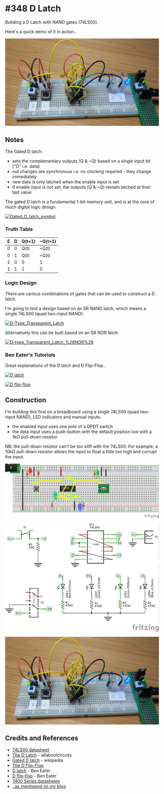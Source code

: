 # #348 D Latch

Building a D Latch with NAND gates (74LS00).

Here's a quick demo of it in action..

[![Build](./assets/DLatch_build.jpg?raw=true)](https://youtu.be/qgyVF3U2MOU)

## Notes

The Gated D latch:

* sets the complementary outputs (Q & ~Q) based on a single input bit ("D" i.e. data)
* out changes are synchronous i.e. no clocking required - they change immediately
* new data is only latched  when the enable input is set
* if enable input is not set, the outputs (Q & ~Q) remain latched at their last value

The gated D latch is a fundamental 1-bit memory unit, and is at the core of much digital logic design.

[![Gated_D_latch_symbol](https://upload.wikimedia.org/wikipedia/commons/c/cb/Gated_D_latch_symbol.png)](https://commons.wikimedia.org/wiki/File:Gated_D_latch_symbol.png)


### Truth Table

| E | D | Q(t+1) | ~Q(t+1) |
|---|---|--------|---------|
| 0 | 0 | Q(t)   | ~Q(t)   |
| 0 | 1 | Q(t)   | ~Q(t)   |
| 1 | 0 | 0      | 1       |
| 1 | 1 | 1      | 0       |


### Logic Design

There are various combinations of gates that can be used to construct a D latch.

I'm going to test a design based on an SR NAND latch, which means a single 74LS00 (quad two-input NAND):

[![D-Type_Transparent_Latch](https://upload.wikimedia.org/wikipedia/commons/2/2f/D-Type_Transparent_Latch.svg)](https://en.wikipedia.org/wiki/File:D-Type_Transparent_Latch.svg)

Alternatively this can be built based on an SR NOR latch:

[![D-type_Transparent_Latch_%28NOR%29](https://upload.wikimedia.org/wikipedia/commons/c/cb/D-type_Transparent_Latch_%28NOR%29.svg)](https://en.wikipedia.org/wiki/File:D-type_Transparent_Latch_(NOR).svg)


### Ben Eater's Tutorials

Great explanations of the D latch and D Flip-Flop..

[![D latch](https://img.youtube.com/vi/peCh_859q7Q/0.jpg)](https://www.youtube.com/watch?v=peCh_859q7Q)

[![D flip-flop](https://img.youtube.com/vi/YW-_GkUguMM/0.jpg)](https://www.youtube.com/watch?v=YW-_GkUguMM)


## Construction

I'm building this first on a breadboard using a single 74LS00 (quad two-input NAND), LED indicators and manual inputs.

* the enabled input uses one pole of a DPDT switch
* the data input uses a push-button with the default position low with a 1kΩ pull-down resistor

NB: the pull-down resistor can't be too stiff with the 74LS00. For example, a 10kΩ pull-down resistor allows the input to float a little too high and corrupt the input.


![Breadboard](./assets/DLatch_bb.jpg?raw=true)

![Schematic](./assets/DLatch_schematic.jpg?raw=true)

![Build](./assets/DLatch_build.jpg?raw=true)

## Credits and References

* [74LS00 datasheet](https://www.futurlec.com/74LS/74LS00.shtml)
* [The D Latch](https://www.allaboutcircuits.com/textbook/digital/chpt-10/d-latch/) - allaboutcircuits
* [Gated D latch](https://en.wikipedia.org/wiki/Flip-flop_(electronics)#Gated_D_latch) - wikipedia
* [The D Flip-Flop](http://hyperphysics.phy-astr.gsu.edu/hbase/Electronic/Dflipflop.html#c2)
* [D latch](https://www.youtube.com/watch?v=peCh_859q7Q&list=PLowKtXNTBypGqImE405J2565dvjafglHU&index=7) - Ben Eater
* [D flip-flop](https://www.youtube.com/watch?v=YW-_GkUguMM&list=PLowKtXNTBypGqImE405J2565dvjafglHU&index=8) - Ben Eater
* [7400 Series datasheets](http://www.skot9000.com/ttl/)
* [..as mentioend on my blog](https://blog.tardate.com/2017/10/leap348-d-latch-with-nand-gates.html)
